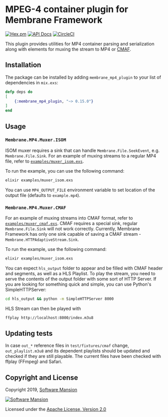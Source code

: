 # MPEG-4 container plugin for Membrane Framework

[![Hex.pm](https://img.shields.io/hexpm/v/membrane_mp4_plugin.svg)](https://hex.pm/packages/membrane_mp4_plugin)
[![API Docs](https://img.shields.io/badge/api-docs-yellow.svg?style=flat)](https://hexdocs.pm/membrane_mp4_plugin/)
[![CircleCI](https://circleci.com/gh/membraneframework/membrane_mp4_plugin.svg?style=svg)](https://circleci.com/gh/membraneframework/membrane_mp4_plugin)

This plugin provides utilities for MP4 container parsing and serialization along with elements for muxing the stream to MP4 or [CMAF](https://www.wowza.com/blog/what-is-cmaf).

## Installation
The package can be installed by adding `membrane_mp4_plugin` to your list of dependencies in `mix.exs`:

```elixir
defp deps do
[
	{:membrane_mp4_plugin, "~> 0.15.0"}
]
end
```

## Usage
### `Membrane.MP4.Muxer.ISOM`
ISOM muxer requires a sink that can handle `Membrane.File.SeekEvent`, e.g. `Membrane.File.Sink`.
For an example of muxing streams to a regular MP4 file, refer to [`examples/muxer_isom.exs`](examples/muxer_isom.exs).

To run the example, you can use the following command:
 ```bash
elixir examples/muxer_isom.exs
``` 

You can use `MP4_OUTPUT_FILE` environment variable to set location of the output file (defaults to `example.mp4`).

### `Membrane.MP4.Muxer.CMAF`
For an example of muxing streams into CMAF format, refer to [`examples/muxer_cmaf.exs`](examples/muxer_cmaf.exs). CMAF requires a special sink, regular `Membrane.File.Sink` will not work correctly. Currently, Membrane Framework has only one sink capable of saving a CMAF stream - `Membrane.HTTPAdaptiveStream.Sink`.

To run the example, use the following command:
```bash
elixir examples/muxer_isom.exs
```
You can expect `hls_output` folder to appear and be filled with CMAF header and segments, as well as a HLS Playlist.
To play the stream, you need to serve the contents of the output folder with some sort of HTTP Server. If you are looking for something quick and simple, you can use Python's SimpleHTTPServer:
```bash
cd hls_output && python -m SimpleHTTPServer 8000
```
HLS Stream can then be played with
```bash
ffplay http://localhost:8000/index.m3u8
```

## Updating tests

In case `out_*` reference files in `test/fixtures/cmaf` change, `out_playlist.m3u8` and its dependent playlists should be updated and checked if they are still playable.
The current files have been checked with ffplay (FFmpeg) and Safari.

## Copyright and License

Copyright 2019, [Software Mansion](https://swmansion.com/?utm_source=git&utm_medium=readme&utm_campaign=membrane_mp4_plugin)

[![Software Mansion](https://logo.swmansion.com/logo?color=white&variant=desktop&width=200&tag=membrane-github)](https://swmansion.com/?utm_source=git&utm_medium=readme&utm_campaign=membrane_mp4_plugin)

Licensed under the [Apache License, Version 2.0](LICENSE)
